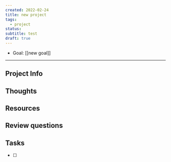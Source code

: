 ```yaml
---
created: 2022-02-24
title: new project
tags: 
  - project
status: 
subtitle: test
draft: true
---
```


- Goal: [[new goal]]

***

## Project Info

## Thoughts 

## Resources

## Review questions

## Tasks
- [ ] 